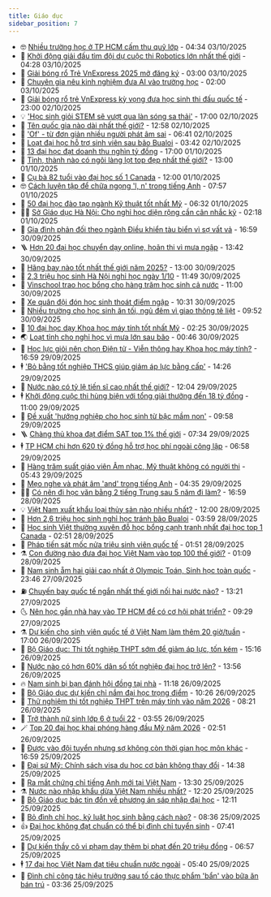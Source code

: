 ```yaml
---
title: Giáo dục
sidebar_position: 7
---
```


<!-- vnexpress-giao-duc:START -->
- 🤓 [Nhiều trường học ở TP HCM cấm thu quỹ lớp](https://vnexpress.net/nhieu-truong-hoc-o-tp-hcm-cam-thu-quy-lop-4946240.html) - 04:34 03/10/2025
- 🦆 [Khởi động giải đấu tìm đội dự cuộc thi Robotics lớn nhất thế giới](https://vnexpress.net/khoi-dong-giai-dau-tim-doi-du-cuoc-thi-robotics-lon-nhat-the-gioi-4946720.html) - 04:28 03/10/2025
- 🦩 [Giải bóng rổ Trẻ VnExpress 2025 mở đăng ký](https://vnexpress.net/giai-bong-ro-tre-vnexpress-2025-mo-dang-ky-4946625.html) - 03:00 03/10/2025
- 🌮 [Chuyên gia nêu kinh nghiệm đưa AI vào trường học](https://vnexpress.net/chuyen-gia-neu-kinh-nghiem-dua-ai-vao-truong-hoc-4946574.html) - 02:00 03/10/2025
- 🔭 [Giải bóng rổ trẻ VnExpress kỳ vọng đưa học sinh thi đấu quốc tế](https://vnexpress.net/giai-bong-ro-tre-vnexpress-ky-vong-dua-hoc-sinh-thi-dau-quoc-te-4946626.html) - 23:00 02/10/2025
- 💡 [&#39;Học sinh giỏi STEM sẽ vượt qua làn sóng sa thải&#39;](https://vnexpress.net/hoc-sinh-gioi-stem-se-vuot-qua-lan-song-sa-thai-4946444.html) - 17:00 02/10/2025
- 🥰 [Tên quốc gia nào dài nhất thế giới?](https://vnexpress.net/ten-quoc-gia-nao-dai-nhat-the-gioi-4946171.html) - 12:58 02/10/2025
- 🐲 [&#39;Of&#39; - từ đơn giản nhiều người phát âm sai](https://vnexpress.net/of-tu-don-gian-nhieu-nguoi-phat-am-sai-4945505.html) - 06:41 02/10/2025
- 🦒 [Loạt đại học hỗ trợ sinh viên sau bão Bualoi](https://vnexpress.net/loat-dai-hoc-ho-tro-sinh-vien-sau-bao-bualoi-4946258.html) - 03:42 02/10/2025
- 🦆 [13 đại học đạt doanh thu nghìn tỷ đồng](https://vnexpress.net/13-dai-hoc-dat-doanh-thu-nghin-ty-dong-4945894.html) - 17:00 01/10/2025
- 🧰 [Tỉnh, thành nào có ngôi làng lọt top đẹp nhất thế giới?](https://vnexpress.net/tinh-thanh-nao-co-ngoi-lang-lot-top-dep-nhat-the-gioi-4945076.html) - 13:00 01/10/2025
- 🐘 [Cụ bà 82 tuổi vào đại học số 1 Canada](https://vnexpress.net/cu-ba-82-tuoi-vao-dai-hoc-so-1-canada-4946021.html) - 12:00 01/10/2025
- 🤓 [Cách luyện tập để chữa ngọng &#39;l, n&#39; trong tiếng Anh](https://vnexpress.net/cach-luyen-tap-de-chua-ngong-l-n-trong-tieng-anh-4945508.html) - 07:57 01/10/2025
- 🧰 [50 đại học đào tạo ngành Kỹ thuật tốt nhất Mỹ](https://vnexpress.net/50-dai-hoc-dao-tao-nganh-ky-thuat-tot-nhat-my-4945526.html) - 06:32 01/10/2025
- 🧑‍💻 [Sở Giáo dục Hà Nội: Cho nghỉ học diện rộng cần cân nhắc kỹ](https://vnexpress.net/so-giao-duc-ha-noi-cho-nghi-hoc-dien-rong-can-can-nhac-ky-4945792.html) - 02:18 01/10/2025
- 🫶 [Gia đình phản đối theo ngành Điều khiển tàu biển vì sợ vất vả](https://vnexpress.net/gia-dinh-phan-doi-theo-nganh-dieu-khien-tau-bien-vi-so-vat-va-4942581.html) - 16:59 30/09/2025
- 🪜 [Hơn 20 đại học chuyển dạy online, hoãn thi vì mưa ngập](https://vnexpress.net/hon-20-dai-hoc-chuyen-day-online-hoan-thi-vi-mua-ngap-4945682.html) - 13:42 30/09/2025
- 🎊 [Hãng bay nào tốt nhất thế giới năm 2025?](https://vnexpress.net/hang-bay-nao-tot-nhat-the-gioi-nam-2025-4944506.html) - 13:00 30/09/2025
- 🧐 [2,3 triệu học sinh Hà Nội nghỉ học ngày 1/10](https://vnexpress.net/2-3-trieu-hoc-sinh-ha-noi-nghi-hoc-ngay-1-10-4945669.html) - 11:49 30/09/2025
- 🌈 [Vinschool trao học bổng cho hàng trăm học sinh cả nước](https://vnexpress.net/vinschool-trao-hoc-bong-cho-hang-tram-hoc-sinh-ca-nuoc-4945644.html) - 11:00 30/09/2025
- 🥰 [Xe quân đội đón học sinh thoát điểm ngập](https://vnexpress.net/xe-quan-doi-don-hoc-sinh-thoat-diem-ngap-4945641.html) - 10:31 30/09/2025
- 🎡 [Nhiều trường cho học sinh ăn tối, ngủ đêm vì giao thông tê liệt](https://vnexpress.net/nhieu-truong-cho-hoc-sinh-an-toi-ngu-dem-vi-giao-thong-te-liet-4945621.html) - 09:52 30/09/2025
- 🎊 [10 đại học dạy Khoa học máy tính tốt nhất Mỹ](https://vnexpress.net/10-dai-hoc-day-khoa-hoc-may-tinh-tot-nhat-my-4945266.html) - 02:25 30/09/2025
- 🌏 [Loạt tỉnh cho nghỉ học vì mưa lớn sau bão](https://vnexpress.net/loat-tinh-cho-nghi-hoc-vi-mua-lon-sau-bao-4945263.html) - 00:46 30/09/2025
- 🥸 [Học lực giỏi nên chọn Điện tử - Viễn thông hay Khoa học máy tính?](https://vnexpress.net/hoc-luc-gioi-nen-chon-dien-tu-vien-thong-hay-khoa-hoc-may-tinh-4942573.html) - 16:59 29/09/2025
- 🕴 [&#39;Bỏ bằng tốt nghiệp THCS giúp giảm áp lực bằng cấp&#39;](https://vnexpress.net/bo-bang-tot-nghiep-thcs-giup-giam-ap-luc-bang-cap-4945120.html) - 14:26 29/09/2025
- 💂 [Nước nào có tỷ lệ tiến sĩ cao nhất thế giới?](https://vnexpress.net/nuoc-nao-co-ty-le-tien-si-cao-nhat-the-gioi-4944727.html) - 12:04 29/09/2025
- 🕴 [Khởi động cuộc thi hùng biện với tổng giải thưởng đến 18 tỷ đồng](https://vnexpress.net/khoi-dong-cuoc-thi-hung-bien-voi-tong-giai-thuong-den-18-ty-dong-4945159.html) - 11:00 29/09/2025
- 🌋 [Đề xuất &#39;hướng nghiệp cho học sinh từ bậc mầm non&#39;](https://vnexpress.net/de-xuat-huong-nghiep-cho-hoc-sinh-tu-bac-mam-non-4945081.html) - 09:58 29/09/2025
- 🪜 [Chàng thủ khoa đạt điểm SAT top 1% thế giới](https://vnexpress.net/chang-thu-khoa-dat-diem-sat-top-1-the-gioi-4945041.html) - 07:34 29/09/2025
- 🕴 [TP HCM chi hơn 620 tỷ đồng hỗ trợ học phí ngoài công lập](https://vnexpress.net/tp-hcm-chi-hon-620-ty-dong-ho-tro-hoc-phi-ngoai-cong-lap-4945009.html) - 06:58 29/09/2025
- 🎃 [Hàng trăm suất giáo viên Âm nhạc, Mỹ thuật không có người thi](https://vnexpress.net/hang-tram-suat-giao-vien-am-nhac-my-thuat-khong-co-nguoi-thi-4944971.html) - 05:43 29/09/2025
- 🦏 [Mẹo nghe và phát âm &#39;and&#39; trong tiếng Anh](https://vnexpress.net/meo-nghe-va-phat-am-and-trong-tieng-anh-4944940.html) - 04:35 29/09/2025
- 🧑‍🏫 [Có nên đi học văn bằng 2 tiếng Trung sau 5 năm đi làm?](https://vnexpress.net/co-nen-di-hoc-van-bang-2-tieng-trung-sau-5-nam-di-lam-4942575.html) - 16:59 28/09/2025
- 💡 [Việt Nam xuất khẩu loại thủy sản nào nhiều nhất?](https://vnexpress.net/viet-nam-xuat-khau-loai-thuy-san-nao-nhieu-nhat-4944654.html) - 12:00 28/09/2025
- 🐎 [Hơn 2,6 triệu học sinh nghỉ học tránh bão Bualoi](https://vnexpress.net/nhieu-tinh-cho-hoc-sinh-nghi-hoc-tranh-bao-bualoi-4944593.html) - 03:59 28/09/2025
- 🧰 [Học sinh Việt thường xuyên đỗ học bổng cạnh tranh nhất đại học top 1 Canada](https://vnexpress.net/hoc-sinh-viet-thuong-xuyen-do-hoc-bong-canh-tranh-nhat-dai-hoc-top-1-canada-4944507.html) - 02:51 28/09/2025
- 🙉 [Pháp tiến sát mốc nửa triệu sinh viên quốc tế](https://vnexpress.net/phap-tien-sat-moc-nua-trieu-sinh-vien-quoc-te-4941195.html) - 01:51 28/09/2025
- ⚗️ [Con đường nào đưa đại học Việt Nam vào top 100 thế giới?](https://vnexpress.net/con-duong-nao-dua-dai-hoc-viet-nam-vao-top-100-the-gioi-4939608.html) - 01:09 28/09/2025
- 🌝 [Nam sinh ẵm hai giải cao nhất ở Olympic Toán, Sinh học toàn quốc](https://vnexpress.net/nam-sinh-am-hai-giai-cao-nhat-o-olympic-toan-sinh-hoc-toan-quoc-4944326.html) - 23:46 27/09/2025
- ⛽️ [Chuyến bay quốc tế ngắn nhất thế giới nối hai nước nào?](https://vnexpress.net/chuyen-bay-quoc-te-ngan-nhat-the-gioi-noi-hai-nuoc-nao-4944453.html) - 13:21 27/09/2025
- 🌜 [Nên học gần nhà hay vào TP HCM để có cơ hội phát triển?](https://vnexpress.net/nen-hoc-gan-nha-hay-vao-tp-hcm-de-co-co-hoi-phat-trien-4942570.html) - 09:29 27/09/2025
- ⚗️ [Dự kiến cho sinh viên quốc tế ở Việt Nam làm thêm 20 giờ/tuần](https://vnexpress.net/du-kien-cho-sinh-vien-quoc-te-o-viet-nam-lam-them-20-gio-tuan-4944158.html) - 17:00 26/09/2025
- 🧰 [Bộ Giáo dục: Thi tốt nghiệp THPT sớm để giảm áp lực, tốn kém](https://vnexpress.net/bo-giao-duc-thi-tot-nghiep-thpt-som-de-giam-ap-luc-ton-kem-4944179.html) - 15:16 26/09/2025
- 🤗 [Nước nào có hơn 60% dân số tốt nghiệp đại học trở lên?](https://vnexpress.net/nuoc-nao-co-hon-60-dan-so-tot-nghiep-dai-hoc-tro-len-4943620.html) - 13:56 26/09/2025
- 🔥 [Nam sinh bị bạn đánh hội đồng tại nhà](https://vnexpress.net/nam-sinh-bi-ban-danh-hoi-dong-tai-nha-4944098.html) - 11:18 26/09/2025
- 💪 [Bộ Giáo dục dự kiến chỉ nắm đại học trọng điểm](https://vnexpress.net/bo-giao-duc-du-kien-chi-nam-dai-hoc-trong-diem-4944133.html) - 10:26 26/09/2025
- 💂 [Thử nghiệm thi tốt nghiệp THPT trên máy tính vào năm 2026](https://vnexpress.net/thu-nghiem-thi-tot-nghiep-thpt-tren-may-tinh-vao-nam-2026-4944049.html) - 08:21 26/09/2025
- 🌮 [Trở thành nữ sinh lớp 6 ở tuổi 22](https://vnexpress.net/tro-thanh-nu-sinh-lop-6-o-tuoi-22-4941201.html) - 03:55 26/09/2025
- 🪄 [Top 20 đại học khai phóng hàng đầu Mỹ năm 2026](https://vnexpress.net/top-20-dai-hoc-khai-phong-hang-dau-my-nam-2026-4943881.html) - 02:51 26/09/2025
- 🎡 [Được vào đội tuyển nhưng sợ không còn thời gian học môn khác](https://vnexpress.net/duoc-vao-doi-tuyen-nhung-so-khong-con-thoi-gian-hoc-mon-khac-4942568.html) - 16:59 25/09/2025
- 🌈 [Đại sứ Mỹ: Chính sách visa du học cơ bản không thay đổi](https://vnexpress.net/dai-su-my-chinh-sach-visa-du-hoc-co-ban-khong-thay-doi-4943671.html) - 14:38 25/09/2025
- 🎊 [Ra mắt chứng chỉ tiếng Anh mới tại Việt Nam](https://vnexpress.net/ra-mat-chung-chi-tieng-anh-moi-tai-viet-nam-4943729.html) - 13:30 25/09/2025
- ⚗️ [Nước nào nhập khẩu dừa Việt Nam nhiều nhất?](https://vnexpress.net/nuoc-nao-nhap-khau-dua-viet-nam-nhieu-nhat-4943676.html) - 12:20 25/09/2025
- 🌁 [Bộ Giáo dục bác tin đồn về phương án sáp nhập đại học](https://vnexpress.net/bo-giao-duc-bac-tin-don-ve-phuong-an-sap-nhap-dai-hoc-4943727.html) - 12:11 25/09/2025
- 🦏 [Bỏ đình chỉ học, kỷ luật học sinh bằng cách nào?](https://vnexpress.net/bo-dinh-chi-hoc-ky-luat-hoc-sinh-bang-cach-nao-4943218.html) - 08:36 25/09/2025
- 👍 [Đại học không đạt chuẩn có thể bị đình chỉ tuyển sinh](https://vnexpress.net/dai-hoc-khong-dat-chuan-co-the-bi-dinh-chi-tuyen-sinh-4943480.html) - 07:41 25/09/2025
- 🌈 [Dự kiến thầy cô vi phạm dạy thêm bị phạt đến 20 triệu đồng](https://vnexpress.net/du-kien-thay-co-vi-pham-day-them-bi-phat-den-20-trieu-dong-4943586.html) - 06:57 25/09/2025
- 🕴 [17 đại học Việt Nam đạt tiêu chuẩn nước ngoài](https://vnexpress.net/17-dai-hoc-viet-nam-dat-tieu-chuan-nuoc-ngoai-4943570.html) - 05:40 25/09/2025
- 🧰 [Đình chỉ công tác hiệu trưởng sau tố cáo thực phẩm &#39;bẩn&#39; vào bữa ăn bán trú](https://vnexpress.net/thuc-pham-ban-4943452.html) - 03:36 25/09/2025<!-- vnexpress-giao-duc:END -->
